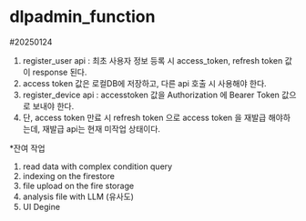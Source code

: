 # dlpadmin_function

#20250124
1. register_user api : 최초 사용자 정보 등록 시 access_token, refresh token 값이 response 된다.
2. access token 값은 로컬DB에 저장하고, 다른 api 호출 시 사용해야 한다. 
3. register_device api : accesstoken 값을 Authorization 에 Bearer Token 값으로 보내야 한다.
4. 단, access token 만료 시 refresh token 으로 access token 을 재발급 해야하는데, 재발급 api는 현재 미작업 상태이다.


*잔여 작업
1. read data with complex condition query
2. indexing on the firestore
3. file upload on the fire storage
4. analysis file with LLM (유사도)
5. UI Degine
